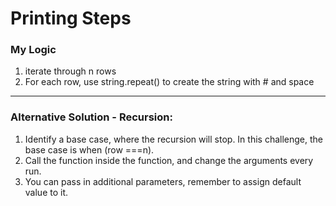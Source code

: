 # Printing Steps
### My Logic
1. iterate through n rows
2. For each row, use string.repeat() to create the string with # and space
--- 

### Alternative Solution - Recursion:
1. Identify a base case, where the recursion will stop. In this challenge, the base case is when (row ===n). 
2. Call the function inside the function, and change the arguments every run.
3. You can pass in additional parameters, remember to assign default value to it.
